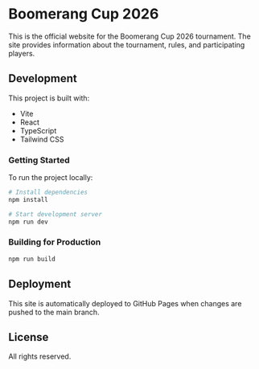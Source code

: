 # Boomerang Cup 2026

This is the official website for the Boomerang Cup 2026 tournament. The site provides information about the tournament, rules, and participating players.

## Development

This project is built with:
- Vite
- React
- TypeScript
- Tailwind CSS

### Getting Started

To run the project locally:

```bash
# Install dependencies
npm install

# Start development server
npm run dev
```

### Building for Production

```bash
npm run build
```

## Deployment

This site is automatically deployed to GitHub Pages when changes are pushed to the main branch.

## License

All rights reserved.

